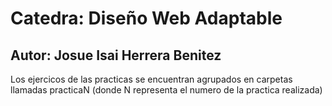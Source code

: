 # Catedra: Diseño Web Adaptable
## Autor: Josue Isai Herrera Benitez

Los ejercicos de las practicas se encuentran agrupados en carpetas llamadas practicaN (donde N representa el numero de la practica realizada)